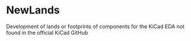# NewLands
Development of lands or footprints of components for the KiCad EDA not found in the official KiCad GitHub
